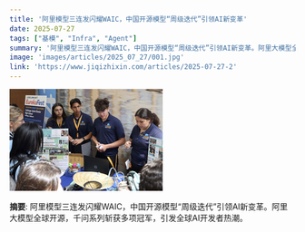 ```yaml
---
title: '阿里模型三连发闪耀WAIC，中国开源模型“周级迭代”引领AI新变革'
date: 2025-07-27
tags: ["基模", "Infra", "Agent"]
summary: '阿里模型三连发闪耀WAIC，中国开源模型“周级迭代”引领AI新变革。阿里大模型全球开源，千问系列斩获多项冠军，引发全球AI开发者热潮。'
image: 'images/articles/2025_07_27/001.jpg'
link: 'https://www.jiqizhixin.com/articles/2025-07-27-2'
---
```

![阿里模型三连发闪耀WAIC，中国开源模型“周级迭代”引领AI新变革](images/articles/2025_07_27/001.jpg)

**摘要**: 阿里模型三连发闪耀WAIC，中国开源模型“周级迭代”引领AI新变革。阿里大模型全球开源，千问系列斩获多项冠军，引发全球AI开发者热潮。
